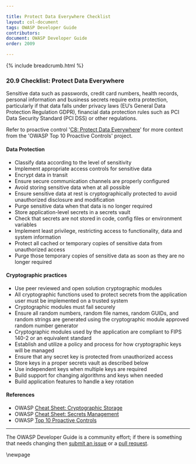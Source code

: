 ```yaml
---

title: Protect Data Everywhere Checklist
layout: col-document
tags: OWASP Developer Guide
contributors:
document: OWASP Developer Guide
order: 2009

---
```


{% include breadcrumb.html %}

### 20.9 Checklist: Protect Data Everywhere

Sensitive data such as passwords, credit card numbers, health records, personal information and business secrets
require extra protection, particularly if that data falls under privacy laws (EU’s General Data Protection Regulation GDPR),
financial data protection rules such as PCI Data Security Standard (PCI DSS) or other regulations.

Refer to proactive control '[C8: Protect Data Everywhere][control8]'
for more context from the 'OWASP Top 10 Proactive Controls' project.

#### Data Protection

* Classify data according to the level of sensitivity
* Implement appropriate access controls for sensitive data
* Encrypt data in transit
* Ensure secure communication channels are properly configured
* Avoid storing sensitive data when at all possible
* Ensure sensitive data at rest is cryptographically protected to avoid unauthorized disclosure and modification
* Purge sensitive data when that data is no longer required
* Store application-level secrets in a secrets vault
* Check that secrets are not stored in code, config files or environment variables
* Implement least privilege, restricting access to functionality, data and system information
* Protect all cached or temporary copies of sensitive data from unauthorized access
* Purge those temporary copies of sensitive data as soon as they are no longer required

#### Cryptographic practices

* Use peer reviewed and open solution cryptographic modules
* All cryptographic functions used to protect secrets from the application user must be implemented on a trusted system
* Cryptographic modules must fail securely
* Ensure all random numbers, random file names, random GUIDs, and random strings are generated
    using the cryptographic module approved random number generator
* Cryptographic modules used by the application are compliant to FIPS 140-2 or an equivalent standard
* Establish and utilize a policy and process for how cryptographic keys will be managed
* Ensure that any secret key is protected from unauthorized access
* Store keys in a proper secrets vault as described below
* Use independent keys when multiple keys are required
* Build support for changing algorithms and keys when needed
* Build application features to handle a key rotation

#### References

* OWASP [Cheat Sheet: Cryptographic Storage][cscs]
* OWASP [Cheat Sheet: Secrets Management][cssm]
* OWASP [Top 10 Proactive Controls][proactive10]

----

The OWASP Developer Guide is a community effort; if there is something that needs changing
then [submit an issue][issue2009] or a [pull request][pr].

[control8]: https://owasp.org/www-project-proactive-controls/v3/en/c8-protect-data-everywhere
[cscs]: https://cheatsheetseries.owasp.org/cheatsheets/Cryptographic_Storage_Cheat_Sheet.html
[cssm]: https://cheatsheetseries.owasp.org/cheatsheets/Secrets_Management_CheatSheet.html
[issue2009]: https://github.com/OWASP/www-project-developer-guide/issues/new?labels=enhancement&template=request.md&title=Update:%2020-proactive-control-checklist/09-protect-data
[pr]: https://github.com/OWASP/www-project-developer-guide/pulls
[proactive10]: https://owasp.org/www-project-proactive-controls/

\newpage
